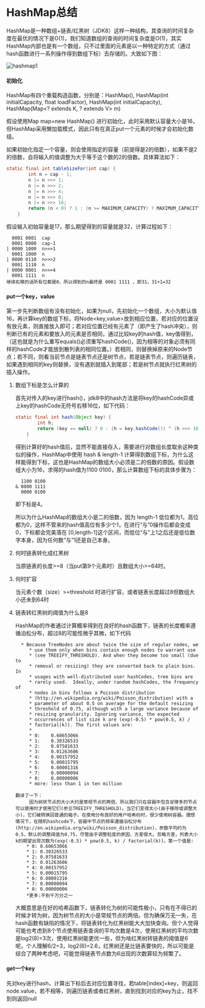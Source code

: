 # HashMap总结

HashMap是一种数组+链表/红黑树（JDK8）这样一种结构，其查询的时间复杂度在最优的情况下是O(1)，我们知道数组的查询的时间复杂度是O(1)，其实HashMap内部也是有一个数组，只不过里面的元素是以一种特定的方式（通过hash函数进行一系列操作得到数组下标）去存储的。大致如下图：

![hashmap1](http://39.97.125.68:88/download/M00/00/00/rBBX2V8wGj2AT73VAADs_JSxqpo468.png)

#### 初始化

HashMap有四个重载构造函数，分别是：HashMap(), HashMap(int initialCapacity, float loadFactor), HashMap(int initialCapacity), HashMap(Map<? extends K, ? extends V> m)

假设使用Map map=new HashMap() 进行初始化，此时采用默认容量大小是16，但HashMap采用懒加载模式，因此只有在真正put一个元素的时候才会初始化数组。

如果初始化指定一个容量，则会使用指定的容量（前提得是2的倍数），如果不是2的倍数，会将输入的值调整为大于等于这个数的2的倍数。具体算法如下：

```java
static final int tableSizeFor(int cap) {
        int n = cap - 1;
        n |= n >>> 1;
        n |= n >>> 2;
        n |= n >>> 4;
        n |= n >>> 8;
        n |= n >>> 16;
        return (n < 0) ? 1 : (n >= MAXIMUM_CAPACITY) ? MAXIMUM_CAPACITY : n + 1;
    }
```

假设输入初始容量是17，那么期望得到的容量就是32，计算过程如下：

```
  0001 0001  cap
  0001 0000  cap-1
| 0000 1000  n>>>1 
  0001 1000  n
| 0000 0110  n>>>2
  0001 1110  n
| 0000 0001  n>>>4
  0001 1111  n
继续右移的话所有位都是0，所以得到的n最终是 0001 1111 ，即31，31+1=32
```

#### put一个key，value

第一步先判断数组有没有初始化，如果为null，先初始化一个数组，大小为默认值16，再计算key的数组下标，将Node<key,value>放到相应位置，若对应的位置没有放元素，则直接放入即可；若对应位置已经有元素了（即产生了hash冲突），则判断已有的元素和要放入的元素是否相同，通过比较key的hash值，key值得到，（这也就是为什么重写equals()必须重写hashCode()，因为相等的对象必须有同样的hashCode才能放到散列表的相同位置。）若相同，则替换掉原来的Node节点；若不同，则看当前节点是链表节点还是树节点，若是链表节点，则遍历链表，如果遇到相同的key则替换，没有遇到就插入到尾部；若是树节点就执行红黑树的插入操作。

1. 数组下标是怎么计算的

   首先对传入的key进行hash()，jdk8中的hash方法是将key的hashCode异或上key的hashCode无符号右移16位，如下代码：

   ```java
   static final int hash(Object key) {
           int h;
           return (key == null) ? 0 : (h = key.hashCode()) ^ (h >>> 16);
       }
   ```

   得到计算好的hash值后，显然不能直接存入，需要进行对数组长度取余这种类似的操作，HashMap中使用 hash & length-1  计算得到数组下标，为什么这样能得到下标，这也是HashMap的数组大小必须是二的倍数的原因。假设数组大小为16，求得的hash值为1100 0100，那么计算数组下标的具体步骤为：

   ```
     1100 0100 
   & 0000 1111
     0000 0100
   ```

    即下标是4。

   所以为什么HashMap的数组大小是二的倍数，因为 length-1 低位都为1，高位都为0，这样不管来的hash值高位有多少个1，在进行“与”0操作后都会变成0，下标都会完美落在 [0,length-1]这个区间，而低位“与”上1之后还是低位数字本身，因为任何数“与”1还是自己本身。

2. 何时链表转化成红黑树

   当原链表的长度>=8（当put第9个元素时）且数组大小>=64时。

3. 何时扩容

   当元素个数（size）>=threshold 时进行扩容，或者链表长度超过8但数组大小还未到64时

4. 链表转红黑树的阈值为什么是8

   HashMap的作者通过计算概率得到在良好的hash函数下，链表的长度概率遵循泊松分布，超过8的可能性微乎其微，如下代码

   ```
   	 * Because TreeNodes are about twice the size of regular nodes, we
        * use them only when bins contain enough nodes to warrant use
        * (see TREEIFY_THRESHOLD). And when they become too small (due to
        * removal or resizing) they are converted back to plain bins.  In
        * usages with well-distributed user hashCodes, tree bins are
        * rarely used.  Ideally, under random hashCodes, the frequency of
        * nodes in bins follows a Poisson distribution
        * (http://en.wikipedia.org/wiki/Poisson_distribution) with a
        * parameter of about 0.5 on average for the default resizing
        * threshold of 0.75, although with a large variance because of
        * resizing granularity. Ignoring variance, the expected
        * occurrences of list size k are (exp(-0.5) * pow(0.5, k) /
        * factorial(k)). The first values are:
        *
        * 0:    0.60653066
        * 1:    0.30326533
        * 2:    0.07581633
        * 3:    0.01263606
        * 4:    0.00157952
        * 5:    0.00015795
        * 6:    0.00001316
        * 7:    0.00000094
        * 8:    0.00000006
        * more: less than 1 in ten million
        
   翻译了一下：
        因为树状节点的大小大约是常规节点的两倍，所以我们只在容器中包含足够多的节点可以使用时才使用它们(参见TREEIFY_THRESHOLD)。当它们变得太小(由于移除或调整大小)，它们被转换回普通的箱子。在使用分布良好的用户哈希码时，很少使用树容器。理想情况下，在随机hashcode下，容器中节点的频率遵循泊松分布(http://en.wikipedia.org/wiki/Poisson_distribution)，参数平均约为0.5，默认的调整阈值为0.75，尽管由于调整粒度的原因，方差很大。忽略方差，列表大小k的期望出现次数为(exp(-0.5) * pow(0.5, k) / factorial(k))。第一个值是:
       * 0: 0.60653066
       * 1: 0.30326533
       * 2: 0.07581633
       * 3: 0.01263606
       * 4: 0.00157952
       * 5: 0.00015795
       * 6: 0.00001316
       * 7: 0.00000094
       * 8: 0.00000006
       *更多:不到千万分之一
   ```

   大概意思是在好的哈希函数下，链表转化为树的可能性极小，只有在不得已的时候才转为树，因为树节点的大小是常规节点的两倍。但为确保万无一失，在hash函数有缺陷的情况下，将链表转化为红黑树能大大加快查询。但个人觉得可能也考虑到8个节点使用链表查询的平均次数是4次，使用红黑树的平均次数是log2(8)=3次，使用红黑树能更优一些，但为啥红黑树转链表的阈值是6呢，个人理解6/2=3，log2(6)=2.6，红黑树还是比链表要快的，所以可能是综合了两种考虑吧，可能觉得链表节点数为6出现的次数算较为频繁了。

#### get一个key

先对key进行hash，计算出下标后去对应位置寻找，若table[index]=key，则返回node.value，若不相等，则遍历链表或者红黑树，直到找到对应的key为止，找不到则返回null

